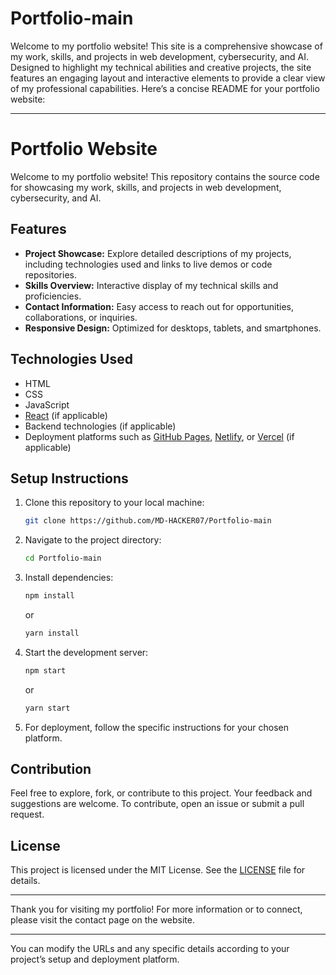 # Portfolio-main
 Welcome to my portfolio website! This site is a comprehensive showcase of my work, skills, and projects in web development, cybersecurity, and AI. Designed to highlight my technical abilities and creative projects, the site features an engaging layout and interactive elements to provide a clear view of my professional capabilities.
Here’s a concise README for your portfolio website:

---

# Portfolio Website

Welcome to my portfolio website! This repository contains the source code for showcasing my work, skills, and projects in web development, cybersecurity, and AI.

## Features

- **Project Showcase:** Explore detailed descriptions of my projects, including technologies used and links to live demos or code repositories.
- **Skills Overview:** Interactive display of my technical skills and proficiencies.
- **Contact Information:** Easy access to reach out for opportunities, collaborations, or inquiries.
- **Responsive Design:** Optimized for desktops, tablets, and smartphones.

## Technologies Used

- HTML
- CSS
- JavaScript
- [React](https://reactjs.org/) (if applicable)
- Backend technologies (if applicable)
- Deployment platforms such as [GitHub Pages](https://pages.github.com/), [Netlify](https://www.netlify.com/), or [Vercel](https://vercel.com/) (if applicable)

## Setup Instructions

1. Clone this repository to your local machine:
   ```bash
   git clone https://github.com/MD-HACKER07/Portfolio-main
   ```
2. Navigate to the project directory:
   ```bash
   cd Portfolio-main
   ```
3. Install dependencies:
   ```bash
   npm install
   ```
   or
   ```bash
   yarn install
   ```
4. Start the development server:
   ```bash
   npm start
   ```
   or
   ```bash
   yarn start
   ```
5. For deployment, follow the specific instructions for your chosen platform.

## Contribution

Feel free to explore, fork, or contribute to this project. Your feedback and suggestions are welcome. To contribute, open an issue or submit a pull request.

## License

This project is licensed under the MIT License. See the [LICENSE](LICENSE) file for details.

---

Thank you for visiting my portfolio! For more information or to connect, please visit the contact page on the website.

---

You can modify the URLs and any specific details according to your project’s setup and deployment platform.
